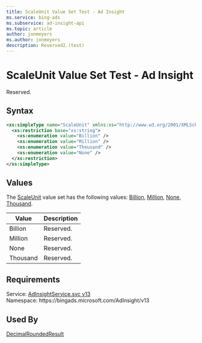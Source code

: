 ```yaml
---
title: ScaleUnit Value Set Test - Ad Insight
ms.service: bing-ads
ms.subservice: ad-insight-api
ms.topic: article
author: jonmeyers
ms.author: jonmeyers
description: Reserved2.(test)
---
```

# ScaleUnit Value Set Test - Ad Insight
Reserved.

## Syntax
```xml
<xs:simpleType name="ScaleUnit" xmlns:xs="http://www.w3.org/2001/XMLSchema">
  <xs:restriction base="xs:string">
    <xs:enumeration value="Billion" />
    <xs:enumeration value="Million" />
    <xs:enumeration value="Thousand" />
    <xs:enumeration value="None" />
  </xs:restriction>
</xs:simpleType>
```

## <a name="values"></a>Values

The [ScaleUnit](scaleunit.md) value set has the following values: [Billion](#billion), [Million](#million), [None](#none), [Thousand](#thousand).

|Value|Description|
|-----------|---------------|
|<a name="billion"></a>Billion|Reserved.|
|<a name="million"></a>Million|Reserved.|
|<a name="none"></a>None|Reserved.|
|<a name="thousand"></a>Thousand|Reserved.|

## Requirements
Service: [AdInsightService.svc v13](https://adinsight.api.bingads.microsoft.com/Api/Advertiser/AdInsight/v13/AdInsightService.svc)  
Namespace: https\://bingads.microsoft.com/AdInsight/v13  

## Used By
[DecimalRoundedResult](decimalroundedresult.md)  
